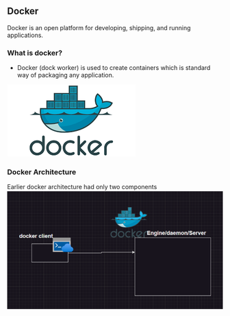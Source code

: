 ## Docker 
Docker is an open platform for developing, shipping, and running applications.
### What is docker?
* Docker (dock worker) is used to create containers which is standard way of packaging any application.


![preview](./Images/docker1.png)

### Docker Architecture
Earlier docker architecture had only two components
![preview](./Images/docker02.PNG)
